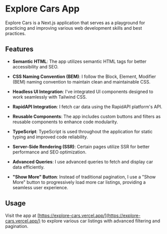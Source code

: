 # Explore Cars App

Explore Cars is a Next.js application that serves as a playground for practicing and improving various web development skills and best practices.

## Features

- **Semantic HTML**: The app utilizes semantic HTML tags for better accessibility and SEO.

- **CSS Naming Convention (BEM)**: I follow the Block, Element, Modifier (BEM) naming convention to maintain clean and maintainable CSS.

- **Headless UI Integration**: I've integrated UI components designed to work seamlessly with Tailwind CSS.

- **RapidAPI Integration**: I fetch car data using the RapidAPI platform's API.

- **Reusable Components**: The app includes custom buttons and filters as reusable components to enhance code modularity.

- **TypeScript**: TypeScript is used throughout the application for static typing and improved code reliability.

- **Server-Side Rendering (SSR)**: Certain pages utilize SSR for better performance and SEO optimization.

- **Advanced Queries**: I use advanced queries to fetch and display car data efficiently.

- **"Show More" Button**: Instead of traditional pagination, I use a "Show More" button to progressively load more car listings, providing a seamless user experience.


## Usage

Visit the app at [https://explore-cars.vercel.app/](https://explore-cars.vercel.app/) to explore various car listings with advanced filtering and pagination.


